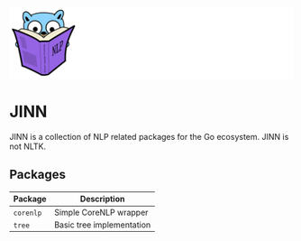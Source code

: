 ![Gopher](gopher.svg)

# JINN

JINN is a collection of NLP related packages for the Go ecosystem. JINN is not NLTK. 

## Packages

| Package      | Description               |
|--------------|---------------------------|
| `corenlp`    | Simple CoreNLP wrapper    |
| `tree`       | Basic tree implementation |
